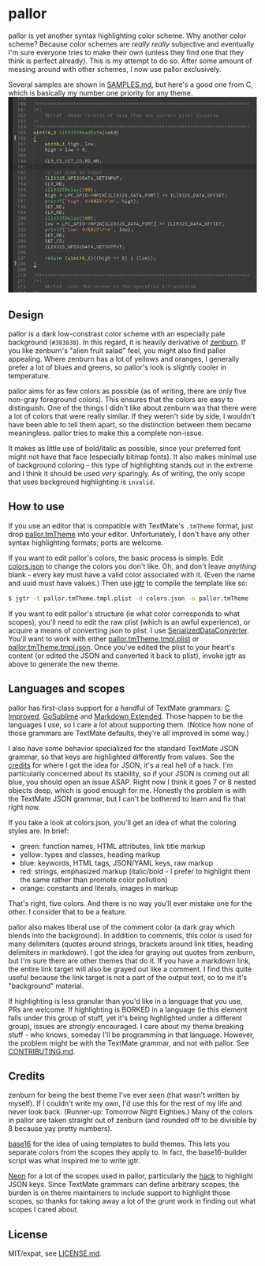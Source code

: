 # pallor

pallor is yet another syntax highlighting color scheme. Why another color scheme? Because color schemes are *really really* subjective and eventually I'm sure everyone tries to make their own (unless they find one that they think is perfect already). This is my attempt to do so. After some amount of messing around with other schemes, I now use pallor exclusively.

Several samples are shown in [SAMPLES.md](SAMPLES.md), but here's a good one from C, which is basically my number one priority for any theme.
![C](samples/C.png)

## Design

pallor is a dark low-constrast color scheme with an especially pale background (`#383838`). In this regard, it is heavily derivative of [zenburn](http://slinky.imukuppi.org/zenburnpage/). If you like zenburn's "alien fruit salad" feel, you might also find pallor appealing. Where zenburn has a lot of yellows and oranges, I generally prefer a lot of blues and greens, so pallor's look is slightly cooler in temperature.

pallor aims for as few colors as possible (as of writing, there are only five non-gray foreground colors). This ensures that the colors are easy to distinguish. One of the things I didn't like about zenburn was that there were a lot of colors that were really similar. If they weren't side by side, I wouldn't have been able to tell them apart, so the distinction between them became meaningless. pallor tries to make this a complete non-issue.

It makes as little use of bold/italic as possible, since your preferred font might not have that face (especially bitmap fonts). It also makes minimal use of background coloring - this type of highlighting stands out in the extreme and I think it should be used *very* sparingly. As of writing, the only scope that uses background highlighting is `invalid`.

## How to use

If you use an editor that is compatible with TextMate's `.tmTheme` format, just drop [pallor.tmTheme](pallor.tmTheme) into your editor. Unfortunately, I don't have any other syntax highlighting formats; ports are welcome.

If you want to edit pallor's colors, the basic process is simple. Edit [colors.json](colors.json) to change the colors you don't like. Oh, and don't leave *anything* blank - every key must have a valid color associated with it. (Even the name and uuid must have values.) Then use [jgtr](https://github.com/tummychow/jgtr) to compile the template like so:

```bash
$ jgtr -t pallor.tmTheme.tmpl.plist -d colors.json -o pallor.tmTheme
```

If you want to edit pallor's structure (ie what color corresponds to what scopes), you'll need to edit the raw plist (which is an awful experience), or acquire a means of converting json to plist. I use [SerializedDataConverter](https://github.com/facelessuser/SerializedDataConverter). You'll want to work with either [pallor.tmTheme.tmpl.plist](pallor.tmTheme.tmpl.plist) or [pallor.tmTheme.tmpl.json](pallor.tmTheme.tmpl.json). Once you've edited the plist to your heart's content (or edited the JSON and converted it back to plist), invoke jgtr as above to generate the new theme.

## Languages and scopes

pallor has first-class support for a handful of TextMate grammars: [C Improved](https://github.com/abusalimov/SublimeCImproved), [GoSublime](https://github.com/DisposaBoy/GoSublime) and [Markdown Extended](https://github.com/jonschlinkert/sublime-markdown-extended). Those happen to be the languages I use, so I care a lot about supporting them. (Notice how none of those grammars are TextMate defaults, they're all improved in some way.)

I also have some behavior specialized for the standard TextMate JSON grammar, so that keys are highlighted differently from values. See the [credits](#credits) for where I got the idea for JSON, it's a real hell of a hack. I'm particularly concerned about its stability, so if your JSON is coming out all blue, you should open an issue ASAP. Right now I think it goes 7 or 8 nested objects deep, which is good enough for me. Honestly the problem is with the TextMate JSON grammar, but I can't be bothered to learn and fix that right now.

If you take a look at colors.json, you'll get an idea of what the coloring styles are. In brief:
 - green: function names, HTML attributes, link title markup
 - yellow: types and classes, heading markup
 - blue: keywords, HTML tags, JSON/YAML keys, raw markup
 - red: strings, emphasized markup (italic/bold - I prefer to highlight them the same rather than promote color pollution)
 - orange: constants and literals, images in markup

That's right, five colors. And there is no way you'll ever mistake one for the other. I consider that to be a feature.

pallor also makes liberal use of the comment color (a dark gray which blends into the background). In addition to comments, this color is used for many delimiters (quotes around strings, brackets around link titles, heading delimiters in markdown). I got the idea for graying out quotes from zenburn, but I'm sure there are other themes that do it. If you have a markdown link, the entire link target will also be grayed out like a comment. I find this quite useful because the link target is not a part of the output text, so to me it's "background" material.

If highlighting is less granular than you'd like in a language that you use, PRs are welcome. If highlighting is BORKED in a language (ie this element falls under this group of stuff, yet it's being highlighted under a different group), issues are *strongly* encouraged. I care about my theme breaking stuff - who knows, someday I'll be programming in that language. However, the problem might be with the TextMate grammar, and not with pallor. See [CONTRIBUTING.md](CONTRIBUTING.md).

## Credits

zenburn for being the best theme I've ever seen (that wasn't written by myself). If I couldn't write my own, I'd use this for the rest of my life and never look back. (Runner-up: Tomorrow Night Eighties.) Many of the colors in pallor are taken straight out of zenburn (and rounded off to be divisible by 8 because yay pretty numbers).

[base16](https://github.com/chriskempson/base16) for the idea of using templates to build themes. This lets you separate colors from the scopes they apply to. In fact, the base16-builder script was what inspired me to write jgtr.

[Neon](https://github.com/MattDMo/Neon-color-scheme) for a lot of the scopes used in pallor, particularly the [hack](https://github.com/MattDMo/Neon-color-scheme/blob/master/Neon.tmTheme#L1139) to highlight JSON keys. Since TextMate grammars can define arbitrary scopes, the burden is on theme maintainers to include support to highlight those scopes, so thanks for taking away a lot of the grunt work in finding out what scopes I cared about.

## License

MIT/expat, see [LICENSE.md](LICENSE.md).

